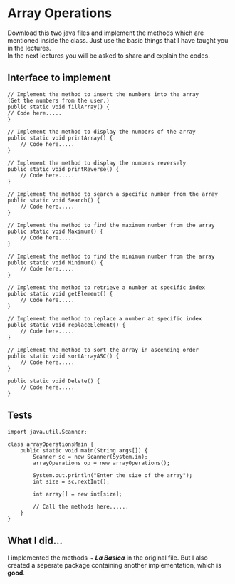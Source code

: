 # Array Operations
Download this two java files and implement the methods which are mentioned inside 
the class. Just use the basic things that I have taught you in the lectures.  
In the next lectures you will be asked to share and explain the codes.

## Interface to implement


    // Implement the method to insert the numbers into the array 
    (Get the numbers from the user.)
    public static void fillArray() {
    // Code here.....
    }

    // Implement the method to display the numbers of the array
    public static void printArray() {
        // Code here.....
    }
    
    // Implement the method to display the numbers reversely
    public static void printReverse() {
        // Code here.....
    }
    
    // Implement the method to search a specific number from the array
    public static void Search() {
        // Code here.....
    }
    
    // Implement the method to find the maximum number from the array
    public static void Maximum() {
        // Code here.....
    }
    
    // Implement the method to find the minimum number from the array
    public static void Minimum() {
        // Code here.....
    }
    
    // Implement the method to retrieve a number at specific index
    public static void getElement() {
        // Code here.....
    }
    
    // Implement the method to replace a number at specific index
    public static void replaceElement() {
        // Code here.....
    }
    
    // Implement the method to sort the array in ascending order
    public static void sortArrayASC() {
        // Code here.....
    }
    
    public static void Delete() {
        // Code here.....
    }

## Tests

    import java.util.Scanner;

    class arrayOperationsMain {
        public static void main(String args[]) {
            Scanner sc = new Scanner(System.in);
            arrayOperations op = new arrayOperations();
    
            System.out.println("Enter the size of the array");
            int size = sc.nextInt();
            
            int array[] = new int[size];
            
            // Call the methods here......
        }
    }

## What I did...
I implemented the methods ~ ***La Basica*** in the original file. But I also created a seperate
package containing another implementation, which is **good**. 